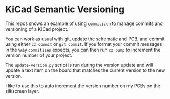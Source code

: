 # KiCad Semantic Versioning

This repos shows an example of using `commitizen` to manage commits and versioning
of a KiCad project.

You can work as usual with git, update the schematic and PCB, and commit using either
`cz commit` or `git commit`. If you format your commit messages in the way `commitizen`
expects, you can then run `cz bump` to increment the version number of your project.

The `update-version.py` script is run during the version update and will update a
text item on the board that matches the current version to the new version.

I like to use this to auto increment the version number on my PCBs on the silkscreen
layer.
